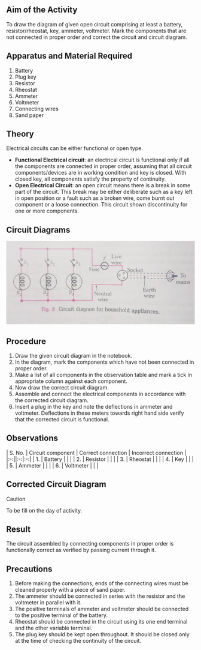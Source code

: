 ## Aim of the Activity 
To draw the diagram of given open circuit comprising at least a battery, resistor/rheostat, key, ammeter, voltmeter. Mark the components that are not connected in proper order and correct the circuit and circuit diagram. 

## Apparatus and Material Required 
1. Battery 
2. Plug key 
3. Resistor 
4. Rheostat 
5. Ammeter
6. Voltmeter 
7. Connecting wires 
8. Sand paper 

## Theory 
Electrical circuits can be either functional or open type. 

- **Functional Electrical circuit**: an electrical circuit is functional only if all the components are connected in proper order, assuming that all circuit components/devices are in working condition and key is closed. With closed key, all components satisfy the property of continuity. 
- **Open Electrical Circuit**: an open circuit means there is a break in some part of the circuit. This break may be either deliberate such as a key left in open position or a fault such as a broken wire, come burnt out component or a loose connection. This circuit shown discontinuity for one or more components. 

## Circuit Diagrams 
![diagram](./img/3-diagram.jpg) 

## Procedure 
1. Draw the given circuit diagram in the notebook. 
2. In the diagram, mark the components which have not been connected in proper order. 
3. Make a list of all components in the observation table and mark a tick in appropriate column against each component. 
4. Now draw the correct circuit diagram. 
5. Assemble and connect the electrical components in accordance with the corrected circuit diagram.
6. Insert a plug in the key and note the deflections in ammeter and voltmeter. Deflections in these meters towards right hand side verify that the corrected circuit is functional. 

## Observations 
| S. No. | Circuit component | Correct connection | Incorrect connection |  
|:-:||:-:|:-:|
| 1. | Battery | | |
| 2. | Resistor | | | 
| 3. | Rheostat | | | 
| 4. | Key | | | 
| 5. | Ammeter | | | 
| 6. | Voltmeter | | |

## Corrected Circuit Diagram 
> [!CAUTION]
> To be fill on the day of activity.

## Result 
The circuit assembled by connecting components in proper order is functionally correct as verified by passing current through it. 

## Precautions 
1. Before making the connections, ends of the connecting wires must be cleaned properly with a piece of sand paper. 
2. The ammeter should be connected in series with the resistor and the voltmeter in parallel with it. 
3. The positive terminals of ammeter and voltmeter should be connected to the positive terminal of the battery. 
4. Rheostat should be connected in the circuit using its one end terminal and the other variable terminal. 
5. The plug key should be kept open throughout. It should be closed only at the time of checking the continuity of the circuit. 